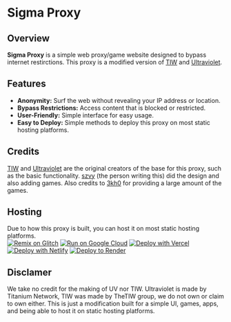 # Sigma Proxy

## Overview

**Sigma Proxy** is a simple web proxy/game website designed to bypass internet restirctions. This proxy is a modified version of [TIW](https://github.com/TheTIW/UV-Static) and [Ultraviolet](https://github.com/titaniumnetwork-dev/Ultraviolet-App).

## Features

- **Anonymity:** Surf the web without revealing your IP address or location.
- **Bypass Restrictions:** Access content that is blocked or restricted.
- **User-Friendly:** Simple interface for easy usage.
- **Easy to Deploy:** Simple methods to deploy this proxy on most static hosting platforms.

## Credits

[TIW](https://github.com/TheTIW/UV-Static) and [Ultraviolet](https://github.com/titaniumnetwork-dev/Ultraviolet-App) are the original creators of the base for this proxy, such as the basic functionality. [szvy](https://szvy.win) (the person writing this) did the design and also adding games. Also credits to [3kh0](https://3kh0.net) for providing a large amount of the games.

## Hosting

Due to how this proxy is built, you can host it on most static hosting platforms.
<br>
[![Remix on Glitch](https://binbashbanana.github.io/deploy-buttons/buttons/remade/glitch.svg)](https://glitch.com/edit/#!/import/github/szvy/sigma-proxy)
[![Run on Google Cloud](https://binbashbanana.github.io/deploy-buttons/buttons/remade/googlecloud.svg)](https://deploy.cloud.run/?git_repo=https://github.com/szvy/sigma-proxy)
[![Deploy with Vercel](https://binbashbanana.github.io/deploy-buttons/buttons/remade/vercel.svg)](https://vercel.com/new/clone?repository-url=https://github.com/szvy/sigma-proxy) 
[![Deploy with Netlify](https://binbashbanana.github.io/deploy-buttons/buttons/remade/netlify.svg)](https://app.netlify.com/start/deploy?repository=https://github.com/szvy/sigma-proxy)
[![Deploy to Render](https://binbashbanana.github.io/deploy-buttons/buttons/remade/render.svg)](https://render.com/deploy?repo=https://github.com/szvy/sigma-proxy)

## Disclamer

We take no credit for the making of UV nor TIW. Ultraviolet is made by Titanium Network, TIW was made by TheTIW group, we do not own or claim to own either. This is just a modification built for a simple UI, games, apps, and being able to host it on static hosting platforms.
